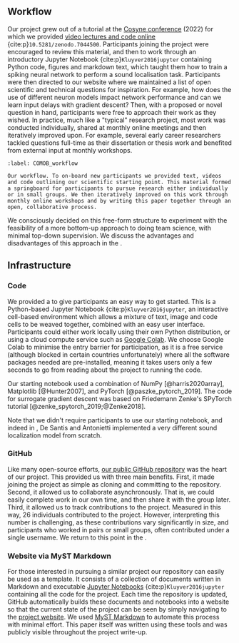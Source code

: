## Workflow
Our project grew out of a tutorial at the [Cosyne conference](https://www.cosyne.org/) (2022) for which we provided [video lectures and code online](https://neural-reckoning.github.io/cosyne-tutorial-2022/) {cite:p}`10.5281/zenodo.7044500`. Participants joining the project were encouraged to review this material, and then to work through an introductory Jupyter Notebook {cite:p}`Kluyver2016jupyter` containing Python code, figures and markdown text, which taught them how to train a spiking neural network to perform a sound localisation task. Participants were then directed to our website where we maintained a list of open scientific and technical questions for inspiration. For example, how does the use of different neuron models impact network performance and can we learn input delays with gradient descent? Then, with a proposed or novel question in hand, participants were free to approach their work as they wished. In practice, much like a "typical" research project, most work was conducted individually, shared at monthly online meetings and then iteratively improved upon. For example, several early career researchers tackled questions full-time as their dissertation or thesis work and benefited from external input at monthly workshops.

```{figure} ./sections/_figures/COMOB_workflow.png
:label: COMOB_workflow

Our workflow. To on-board new participants we provided text, videos and code outlining our scientific starting point. This material formed a springboard for participants to pursue research either individually or in small groups. We then iteratively improved on this work through monthly online workshops and by writing this paper together through an open, collaborative process.      
```

We consciously decided on this free-form structure to experiment with the feasibility of a more bottom-up approach to doing team science, with minimal top-down supervision. We discuss the advantages and disadvantages of this approach in the [](#discussion).

## Infrastructure

### Code
We provided a [](../research/3-Starting-Notebook.ipynb) to give participants an easy way to get started. This is a Python-based Jupyter Notebook {cite:p}`Kluyver2016jupyter`, an interactive cell-based environment which allows a mixture of text, image and code cells to be weaved together, combined with an easy user interface. Participants could either work locally using their own Python distribution, or using a cloud compute service such as [Google Colab](https://colab.research.google.com/). We choose Google Colab to minimise the entry barrier for participation, as it is a free service (although blocked in certain countries unfortunately) where all the software packages needed are pre-installed, meaning it takes users only a few seconds to go from reading about the project to running the code.

Our starting notebook used a combination of NumPy [@harris2020array], Matplotlib [@Hunter2007], and PyTorch [@paszke_pytorch_2019]. The code for surrogate gradient descent was based on Friedemann Zenke's SPyTorch tutorial [@zenke_spytorch_2019;@Zenke2018].

Note that we didn't require participants to use our starting notebook, and indeed in [](#inhib-model), De Santis and Antonietti implemented a very different sound localization model from scratch.

### GitHub
Like many open-source efforts, [our public GitHub repository](https://github.com/comob-project/snn-sound-localization) was the heart of our project. This provided us with three main benefits. First, it made joining the project as simple as cloning and committing to the repository. Second, it allowed us to collaborate asynchronously. That is, we could easily complete work in our own time, and then share it with the group later. Third, it allowed us to track contributions to the project. Measured in this way, 26 individuals contributed to the project. However, interpreting this number is challenging, as these contributions vary significantly in size, and participants who worked in pairs or small groups, often contributed under a single username. We return to this point in the [](#discussion).

### Website via MyST Markdown
For those interested in pursuing a similar project our repository can easily be used as a template. It consists of a collection of documents written in Markdown and executable [Jupyter Notebooks](https://jupyter.org/) {cite:p}`Kluyver2016jupyter` containing all the code for the project. Each time the repository is updated, GitHub automatically builds these documents and notebooks into a website so that the current state of the project can be seen by simply navigating to the [project website](https://comob-project.github.io/snn-sound-localization). We used [MyST Markdown](https://mystmd.org/) to automate this process with minimal effort. This paper itself was written using these tools and was publicly visible throughout the project write-up.
